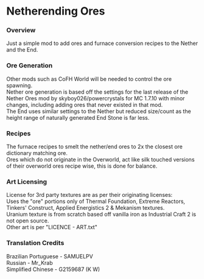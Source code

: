 # Netherending Ores

### Overview
Just a simple mod to add ores and furnace conversion recipes to the Nether and the End.

### Ore Generation
Other mods such as CoFH World will be needed to control the ore spawning.\
Nether ore generation is based off the settings for the last release of the Nether Ores mod by skyboy026/powercrystals for MC 1.7.10 with minor changes, including adding ores that never existed in that mod.\
The End uses similar settings to the Nether but reduced size/count as the height range of naturally generated End Stone is far less.

### Recipes
The furnace recipes to smelt the nether/end ores to 2x the closest ore dictionary matching ore.\
Ores which do not originate in the Overworld, act like silk touched versions of their overworld ores recipe wise, this is done for balance.

### Art Licensing
License for 3rd party textures are as per their originating licenses:\
Uses the "ore" portions only of Thermal Foundation, Extreme Reactors, Tinkers' Construct, Applied Energistics 2 & Mekanism textures.\
Uranium texture is from scratch based off vanilla iron as Industrial Craft 2 is not open source.\
Other art is per "LICENCE - ART.txt"

### Translation Credits
Brazilian Portuguese - SAMUELPV\
Russian - Mr_Krab\
Simplified Chinese - G2159687 (K W)
